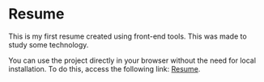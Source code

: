 <h1><strong>Resume</strong></h1>
<p>This is my first resume created using front-end tools. This was made to study some technology.</p>
<p>You can use the project directly in your browser without the need for local installation. To do this, access the following link: <a href="https://giuseppeoliveira.github.io"> Resume</a>.</p>

